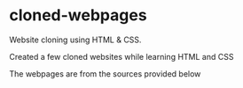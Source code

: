 # cloned-webpages
Website cloning using HTML &amp; CSS.
<br>
<p>Created a few cloned websites while learning HTML and CSS</p>

<p>The webpages are from the sources provided below</p>
